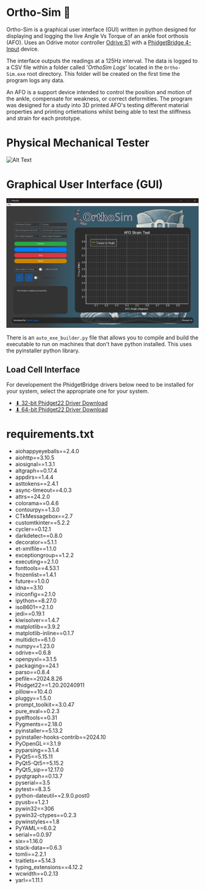 # Ortho-Sim 🦶

Ortho-Sim is a graphical user interface (GUI) written in python designed for displaying and logging the live Angle Vs Torque of an ankle foot orthosis (AFO). Uses an Odrive motor controller [Odrive S1](https://shop.odriverobotics.com/products/odrive-s1) with a [PhidgetBridge 4-Input](https://www.phidgets.com/?prodid=1027) device.   

The interface outputs the readings at a 125Hz interval. The data is logged to a CSV file within a folder called '_OrthoSim Logs_' located in the `Ortho-Sim.exe` root directory. This folder will be created on the first time the program logs any data.

An AFO is a support device intended to control the position and motion of the ankle, compensate for weakness, or correct deformities. The program was designed for a study into 3D printed AFO's testing different material properties and printing ortietnations whilst being able to test the stiffness and strain for each prototype. 

# Physical Mechanical Tester
![Alt Text](images/AFO-Tester.jpg)

# Graphical User Interface (GUI)
![Alt Text](images/Ortho-Sim.png)

There is an `auto_exe_builder.py` file that allows you to compile and build the executable to run on machines that don't have python installed. This uses the pyinstaller python library.


## Load Cell Interface
For developement the PhidgetBridge drivers below need to be installed for your system, select the appropriate one for your system. 
- [⬇ 32-bit Phidget22 Driver Download](https://www.phidgets.com/downloads/phidget22/libraries/windows/Phidget22-x86.exe)
- [⬇ 64-bit Phidget22 Driver Download](https://www.phidgets.com/downloads/phidget22/libraries/windows/Phidget22-x64.exe)

# requirements.txt

- aiohappyeyeballs==2.4.0
- aiohttp==3.10.5
- aiosignal==1.3.1
- altgraph==0.17.4
- appdirs==1.4.4
- asttokens==2.4.1
- async-timeout==4.0.3
- attrs==24.2.0
- colorama==0.4.6
- contourpy==1.3.0
- CTkMessagebox==2.7
- customtkinter==5.2.2
- cycler==0.12.1
- darkdetect==0.8.0
- decorator==5.1.1
- et-xmlfile==1.1.0
- exceptiongroup==1.2.2
- executing==2.1.0
- fonttools==4.53.1
- frozenlist==1.4.1
- future==1.0.0
- idna==3.10
- iniconfig==2.1.0
- ipython==8.27.0
- iso8601==2.1.0
- jedi==0.19.1
- kiwisolver==1.4.7
- matplotlib==3.9.2
- matplotlib-inline==0.1.7
- multidict==6.1.0
- numpy==1.23.0
- odrive==0.6.8
- openpyxl==3.1.5
- packaging==24.1
- parso==0.8.4
- pefile==2024.8.26
- Phidget22==1.20.20240911
- pillow==10.4.0
- pluggy==1.5.0
- prompt_toolkit==3.0.47
- pure_eval==0.2.3
- pyelftools==0.31
- Pygments==2.18.0
- pyinstaller==5.13.2
- pyinstaller-hooks-contrib==2024.10
- PyOpenGL==3.1.9
- pyparsing==3.1.4
- PyQt5==5.15.11
- PyQt5-Qt5==5.15.2
- PyQt5_sip==12.17.0
- pyqtgraph==0.13.7
- pyserial==3.5
- pytest==8.3.5
- python-dateutil==2.9.0.post0
- pyusb==1.2.1
- pywin32==306
- pywin32-ctypes==0.2.3
- pywinstyles==1.8
- PyYAML==6.0.2
- serial==0.0.97
- six==1.16.0
- stack-data==0.6.3
- tomli==2.2.1
- traitlets==5.14.3
- typing_extensions==4.12.2
- wcwidth==0.2.13
- yarl==1.11.1